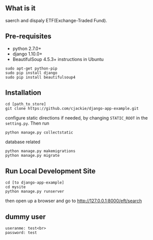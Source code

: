 ## What is it
saerch and dispaly ETF(Exchange-Traded Fund).

## Pre-requisites
- python 2.7.0+
- django 1.10.0+
- BeautifulSoup 4.5.3+
instructions in Ubuntu
```shell
sudo apt-get python-pip
sudo pip install django
sudo pip install beautifulsoup4
```

## Installation
```shell
cd [path_to_store]
git clone https://github.com/cjackie/django-app-example.git
```
configure static directions if needed, by changing ```STATIC_ROOT``` in the ```setting.py```. Then run
```shell
python manage.py collectstatic  
```
database related
```shell
python manage.py makemigrations
python manage.py migrate
```

## Run Local Development Site
```shell
cd [to django-app-example]
cd mysite
python manage.py runserver
```
then open up a browser and go to http://127.0.0.1:8000/eft/search


## dummy user
```
useranme: test<br>
password: test
```
